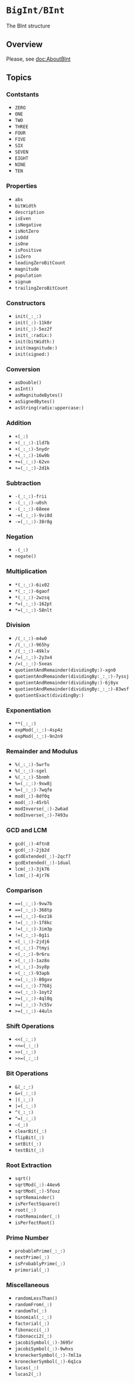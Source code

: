 # ``BigInt/BInt``

The BInt structure

## Overview

Please, see <doc:AboutBInt>

## Topics

### Contstants

- ``ZERO``
- ``ONE``
- ``TWO``
- ``THREE``
- ``FOUR``
- ``FIVE``
- ``SIX``
- ``SEVEN``
- ``EIGHT``
- ``NINE``
- ``TEN``

### Properties

- ``abs``
- ``bitWidth``
- ``description``
- ``isEven``
- ``isNegative``
- ``isNotZero``
- ``isOdd``
- ``isOne``
- ``isPositive``
- ``isZero``
- ``leadingZeroBitCount``
- ``magnitude``
- ``population``
- ``signum``
- ``trailingZeroBitCount``

### Constructors

- ``init(_:_:)``
- ``init(_:)-11k0r``
- ``init(_:)-5ez2f``
- ``init(_:radix:)``
- ``init(bitWidth:)``
- ``init(magnitude:)``
- ``init(signed:)``

### Conversion

- ``asDouble()``
- ``asInt()``
- ``asMagnitudeBytes()``
- ``asSignedBytes()``
- ``asString(radix:uppercase:)``

### Addition

- ``+(_:)``
- ``+(_:_:)-1ld7b``
- ``+(_:_:)-5nydr``
- ``+(_:_:)-16w9b``
- ``+=(_:_:)-62vn``
- ``+=(_:_:)-2d1k``

### Subtraction

- ``-(_:_:)-frii``
- ``-(_:_:)-u0sh``
- ``-(_:_:)-68eee``
- ``-=(_:_:)-9vi8d``
- ``-=(_:_:)-38r8g``

### Negation

- ``-(_:)``
- ``negate()``

### Multiplication

- ``*(_:_:)-6ix02``
- ``*(_:_:)-6gaof``
- ``*(_:_:)-2wzsq``
- ``*=(_:_:)-162pt``
- ``*=(_:_:)-58nlt``

### Division

- ``/(_:_:)-m4w0``
- ``/(_:_:)-965hy``
- ``/(_:_:)-49klv``
- ``/=(_:_:)-2y3x4``
- ``/=(_:_:)-5xeas``
- ``quotientAndRemainder(dividingBy:)-xgn0``
- ``quotientAndRemainder(dividingBy:_:_:)-7yssj``
- ``quotientAndRemainder(dividingBy:)-6j8yx``
- ``quotientAndRemainder(dividingBy:_:_:)-83wsf``
- ``quotientExact(dividingBy:)``

### Exponentiation

- ``**(_:_:)``
- ``expMod(_:_:)-4sp4z``
- ``expMod(_:_:)-9n2n9``

### Remainder and Modulus

- ``%(_:_:)-5wrfu``
- ``%(_:_:)-sgel``
- ``%(_:_:)-5bnmh``
- ``%=(_:_:)-9xw8j``
- ``%=(_:_:)-7wqfe``
- ``mod(_:)-8df0q``
- ``mod(_:)-45rbl``
- ``modInverse(_:)-2w6ad``
- ``modInverse(_:)-7493u``

### GCD and LCM

- ``gcd(_:)-4ftn8``
- ``gcd(_:)-2jb2d``
- ``gcdExtended(_:)-2qcf7``
- ``gcdExtended(_:)-1dual``
- ``lcm(_:)-3jk76``
- ``lcm(_:)-4jr76``

### Comparison

- ``==(_:_:)-9vw7b``
- ``==(_:_:)-368tp``
- ``==(_:_:)-6xz16``
- ``!=(_:_:)-1f8kc``
- ``!=(_:_:)-3im3p``
- ``!=(_:_:)-8g1i``
- ``<(_:_:)-2jdj6``
- ``<(_:_:)-7tmyi``
- ``<(_:_:)-9r6ru``
- ``>(_:_:)-1az8o``
- ``>(_:_:)-3sy8p``
- ``>(_:_:)-93apb``
- ``<=(_:_:)-80gxv``
- ``<=(_:_:)-7768j``
- ``<=(_:_:)-1oyt2``
- ``>=(_:_:)-4ql0q``
- ``>=(_:_:)-7c55v``
- ``>=(_:_:)-44uln``

### Shift Operations

- ``<<(_:_:)``
- ``<<=(_:_:)``
- ``>>(_:_:)``
- ``>>=(_:_:)``

### Bit Operations

- ``&(_:_:)``
- ``&=(_:_:)``
- ``|(_:_:)``
- ``|=(_:_:)``
- ``^(_:_:)``
- ``^=(_:_:)``
- ``~(_:)``
- ``clearBit(_:)``
- ``flipBit(_:)``
- ``setBit(_:)``
- ``testBit(_:)``

### Root Extraction

- ``sqrt()``
- ``sqrtMod(_:)-44ev6``
- ``sqrtMod(_:)-5foxz``
- ``sqrtRemainder()``
- ``isPerfectSquare()``
- ``root(_:)``
- ``rootRemainder(_:)``
- ``isPerfectRoot()``

### Prime Number

- ``probablePrime(_:_:)``
- ``nextPrime(_:)``
- ``isProbablyPrime(_:)``
- ``primorial(_:)``

### Miscellaneous

- ``randomLessThan()``
- ``randomFrom(_:)``
- ``randomTo(_:)``
- ``binomial(_:_:)``
- ``factorial(_:)``
- ``fibonacci(_:)``
- ``fibonacci2(_:)``
- ``jacobiSymbol(_:)-3695r``
- ``jacobiSymbol(_:)-9whxs``
- ``kroneckerSymbol(_:)-7ml1a``
- ``kroneckerSymbol(_:)-6q1ca``
- ``lucas(_:)``
- ``lucas2(_:)``
